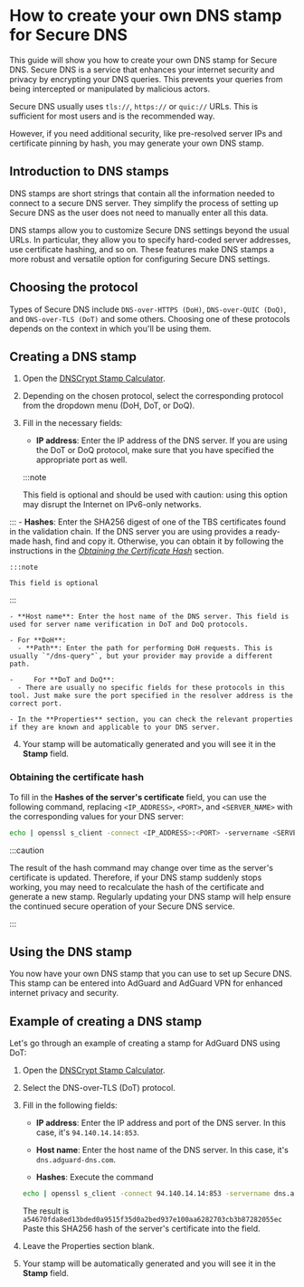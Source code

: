 # How to create your own DNS stamp for Secure DNS

This guide will show you how to create your own DNS stamp for Secure DNS. Secure DNS is a service that enhances your internet security and privacy by encrypting your DNS queries. This prevents your queries from being intercepted or manipulated by malicious actors.

Secure DNS usually uses `tls://`, `https://` or `quic://` URLs. This is sufficient for most users and is the recommended way.

However, if you need additional security, like pre-resolved server IPs and certificate pinning by hash, you may generate your own DNS stamp.

## Introduction to DNS stamps

DNS stamps are short strings that contain all the information needed to connect to a secure DNS server. They simplify the process of setting up Secure DNS as the user does not need to manually enter all this data.

DNS stamps allow you to customize Secure DNS settings beyond the usual URLs. In particular, they allow you to specify hard-coded server addresses, use certificate hashing, and so on. These features make DNS stamps a more robust and versatile option for configuring Secure DNS settings.

## Choosing the protocol

Types of Secure DNS include `DNS-over-HTTPS (DoH)`, `DNS-over-QUIC (DoQ)`, and `DNS-over-TLS (DoT)` and some others. Choosing one of these protocols depends on the context in which you'll be using them.

## Creating a DNS stamp

1. Open the [DNSCrypt Stamp Calculator](https://dnscrypt.info/stamps/).

2. Depending on the chosen protocol, select the corresponding protocol from the dropdown menu (DoH, DoT, or DoQ).

3. Fill in the necessary fields:
    - **IP address**: Enter the IP address of the DNS server. If you are using the DoT or DoQ protocol, make sure that you have specified the appropriate port as well.

    :::note

    This field is optional and should be used with caution: using this option may disrupt the Internet on IPv6-only networks.


:::
    - **Hashes**: Enter the SHA256 digest of one of the TBS certificates found in the validation chain. If the DNS server you are using provides a ready-made hash, find and copy it. Otherwise, you can obtain it by following the instructions in the [*Obtaining the Certificate Hash*](#obtaining-the-certificate-hash) section.

    :::note

    This field is optional


:::

    - **Host name**: Enter the host name of the DNS server. This field is used for server name verification in DoT and DoQ protocols.

    - For **DoH**:
      - **Path**: Enter the path for performing DoH requests. This is usually `"/dns-query"`, but your provider may provide a different path.

    -     For **DoT and DoQ**:
      - There are usually no specific fields for these protocols in this tool. Just make sure the port specified in the resolver address is the correct port.

    - In the **Properties** section, you can check the relevant properties if they are known and applicable to your DNS server.

4. Your stamp will be automatically generated and you will see it in the **Stamp** field.

### Obtaining the certificate hash

To fill in the **Hashes of the server's certificate** field, you can use the following command, replacing `<IP_ADDRESS>`, `<PORT>`, and `<SERVER_NAME>` with the corresponding values for your DNS server:

```bash
echo | openssl s_client -connect <IP_ADDRESS>:<PORT> -servername <SERVER_NAME> 2>/dev/null | openssl x509 -pubkey -noout | openssl pkey -pubin -outform der | openssl dgst -sha256
```

:::caution

The result of the hash command may change over time as the server's certificate is updated. Therefore, if your DNS stamp suddenly stops working, you may need to recalculate the hash of the certificate and generate a new stamp. Regularly updating your DNS stamp will help ensure the continued secure operation of your Secure DNS service.

:::

## Using the DNS stamp

You now have your own DNS stamp that you can use to set up Secure DNS. This stamp can be entered into AdGuard and AdGuard VPN for enhanced internet privacy and security.

## Example of creating a DNS stamp

Let's go through an example of creating a stamp for AdGuard DNS using DoT:

1. Open the [DNSCrypt Stamp Calculator](https://dnscrypt.info/stamps/).

2. Select the DNS-over-TLS (DoT) protocol.

3. Fill in the following fields:

    - **IP address**: Enter the IP address and port of the DNS server. In this case, it's `94.140.14.14:853`.

    - **Host name**: Enter the host name of the DNS server. In this case, it's `dns.adguard-dns.com`.

    - **Hashes**: Execute the command

    ```bash
    echo | openssl s_client -connect 94.140.14.14:853 -servername dns.adguard-dns.com 2>/dev/null | openssl x509 -pubkey -noout | openssl pkey -pubin -outform der | openssl dgst -sha256
    ```

    The result is `a54670fda8ed13bded0a9515f35d0a2bed937e100aa6282703cb3b87282055ec` Paste this SHA256 hash of the server's certificate into the field.

4. Leave the Properties section blank.

5. Your stamp will be automatically generated and you will see it in the **Stamp** field.
